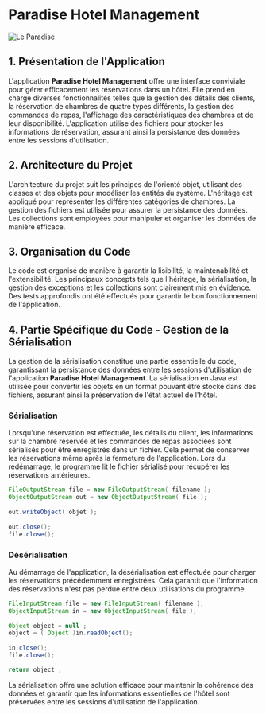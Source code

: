 # Paradise Hotel Management

![Le Paradise](https://github.com/AlphaxHotelxMikexEchoxDelta/Paradise/assets/95902084/5ffb6a1a-2734-4d31-ab0d-8a991d675694)

## 1. Présentation de l'Application

L'application **Paradise Hotel Management** offre une interface conviviale pour gérer efficacement les réservations dans un hôtel. Elle prend en charge diverses fonctionnalités telles que la gestion des détails des clients, la réservation de chambres de quatre types différents, la gestion des commandes de repas, l'affichage des caractéristiques des chambres et de leur disponibilité. L'application utilise des fichiers pour stocker les informations de réservation, assurant ainsi la persistance des données entre les sessions d'utilisation.

## 2. Architecture du Projet

L'architecture du projet suit les principes de l'orienté objet, utilisant des classes et des objets pour modéliser les entités du système. L'héritage est appliqué pour représenter les différentes catégories de chambres. La gestion des fichiers est utilisée pour assurer la persistance des données. Les collections sont employées pour manipuler et organiser les données de manière efficace.

## 3. Organisation du Code

Le code est organisé de manière à garantir la lisibilité, la maintenabilité et l'extensibilité. Les principaux concepts tels que l'héritage, la sérialisation, la gestion des exceptions et les collections sont clairement mis en évidence. Des tests approfondis ont été effectués pour garantir le bon fonctionnement de l'application.



## 4. Partie Spécifique du Code - Gestion de la Sérialisation

La gestion de la sérialisation constitue une partie essentielle du code, garantissant la persistance des données entre les sessions d'utilisation de l'application **Paradise Hotel Management**. La sérialisation en Java est utilisée pour convertir les objets en un format pouvant être stocké dans des fichiers, assurant ainsi la préservation de l'état actuel de l'hôtel.

### Sérialisation

Lorsqu'une réservation est effectuée, les détails du client, les informations sur la chambre réservée et les commandes de repas associées sont sérialisés pour être enregistrés dans un fichier. Cela permet de conserver les réservations même après la fermeture de l'application. Lors du redémarrage, le programme lit le fichier sérialisé pour récupérer les réservations antérieures.

```java
FileOutputStream file = new FileOutputStream( filename );
ObjectOutputStream out = new ObjectOutputStream( file );
        
out.writeObject( objet );
        
out.close();
file.close(); 
```

### Désérialisation

Au démarrage de l'application, la désérialisation est effectuée pour charger les réservations précédemment enregistrées. Cela garantit que l'information des réservations n'est pas perdue entre deux utilisations du programme.

```java
FileInputStream file = new FileInputStream( filename );
ObjectInputStream in = new ObjectInputStream( file );
			
Object object = null ;
object = ( Object )in.readObject();
			
in.close();
file.close();

return object ;
```

La sérialisation offre une solution efficace pour maintenir la cohérence des données et garantir que les informations essentielles de l'hôtel sont préservées entre les sessions d'utilisation de l'application.
